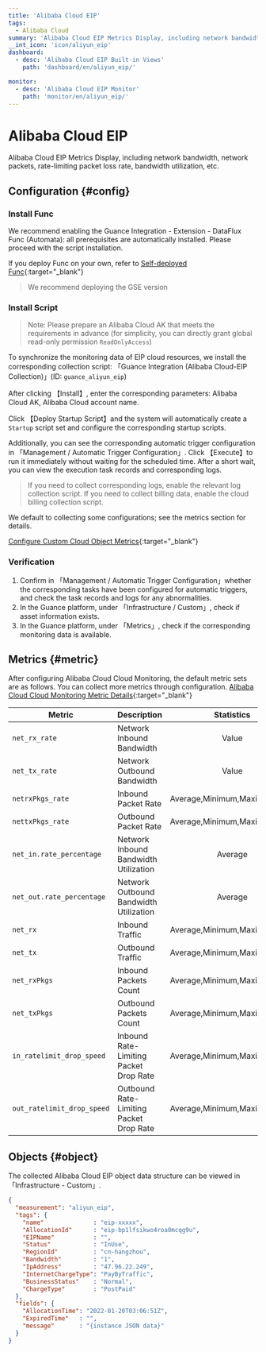 ```yaml
---
title: 'Alibaba Cloud EIP'
tags: 
  - Alibaba Cloud
summary: 'Alibaba Cloud EIP Metrics Display, including network bandwidth, network packets, rate-limiting packet loss rate, bandwidth utilization, etc.'
__int_icon: 'icon/aliyun_eip'
dashboard:
  - desc: 'Alibaba Cloud EIP Built-in Views'
    path: 'dashboard/en/aliyun_eip/'

monitor:
  - desc: 'Alibaba Cloud EIP Monitor'
    path: 'monitor/en/aliyun_eip/'
---
```



<!-- markdownlint-disable MD025 -->
# Alibaba Cloud EIP
<!-- markdownlint-enable -->

Alibaba Cloud EIP Metrics Display, including network bandwidth, network packets, rate-limiting packet loss rate, bandwidth utilization, etc.

## Configuration {#config}

### Install Func

We recommend enabling the Guance Integration - Extension - DataFlux Func (Automata): all prerequisites are automatically installed. Please proceed with the script installation.

If you deploy Func on your own, refer to [Self-deployed Func](https://func.guance.com/doc/script-market-guance-integration/){:target="_blank"}

> We recommend deploying the GSE version

### Install Script

> Note: Please prepare an Alibaba Cloud AK that meets the requirements in advance (for simplicity, you can directly grant global read-only permission `ReadOnlyAccess`)

To synchronize the monitoring data of EIP cloud resources, we install the corresponding collection script: 「Guance Integration (Alibaba Cloud-EIP Collection)」(ID: `guance_aliyun_eip`)

After clicking 【Install】, enter the corresponding parameters: Alibaba Cloud AK, Alibaba Cloud account name.

Click 【Deploy Startup Script】and the system will automatically create a `Startup` script set and configure the corresponding startup scripts.

Additionally, you can see the corresponding automatic trigger configuration in 「Management / Automatic Trigger Configuration」. Click 【Execute】to run it immediately without waiting for the scheduled time. After a short wait, you can view the execution task records and corresponding logs.

> If you need to collect corresponding logs, enable the relevant log collection script. If you need to collect billing data, enable the cloud billing collection script.


We default to collecting some configurations; see the metrics section for details.

[Configure Custom Cloud Object Metrics](https://func.guance.com/doc/script-market-guance-aliyun-monitor/){:target="_blank"}


### Verification

1. Confirm in 「Management / Automatic Trigger Configuration」whether the corresponding tasks have been configured for automatic triggers, and check the task records and logs for any abnormalities.
2. In the Guance platform, under 「Infrastructure / Custom」, check if asset information exists.
3. In the Guance platform, under 「Metrics」, check if the corresponding monitoring data is available.

## Metrics {#metric}
After configuring Alibaba Cloud Cloud Monitoring, the default metric sets are as follows. You can collect more metrics through configuration. [Alibaba Cloud Cloud Monitoring Metric Details](https://help.aliyun.com/document_detail/163515.html){:target="_blank"}

| Metric | Description | Statistics | Unit |
| ---- |---- | :---:    | :----: |
|`net_rx_rate`|Network Inbound Bandwidth|Value|bits/s|
|`net_tx_rate`|Network Outbound Bandwidth|Value|bits/s|
|`netrxPkgs_rate`|Inbound Packet Rate|Average,Minimum,Maximum,Sum|Packets/Second|
|`nettxPkgs_rate`|Outbound Packet Rate|Average,Minimum,Maximum,Sum|Packets/Second|
|`net_in.rate_percentage`|Network Inbound Bandwidth Utilization|Average||
|`net_out.rate_percentage`|Network Outbound Bandwidth Utilization|Average||
|`net_rx`|Inbound Traffic|Average,Minimum,Maximum,Sum|bytes|
|`net_tx`|Outbound Traffic|Average,Minimum,Maximum,Sum|bytes|
|`net_rxPkgs`|Inbound Packets Count|Average,Minimum,Maximum,Sum|Count|
|`net_txPkgs`|Outbound Packets Count|Average,Minimum,Maximum,Sum|Count|
|`in_ratelimit_drop_speed`|Inbound Rate-Limiting Packet Drop Rate|Average,Minimum,Maximum,Sum|Packets/Second|
|`out_ratelimit_drop_speed`|Outbound Rate-Limiting Packet Drop Rate|Average,Minimum,Maximum,Sum|Packets/Second|

## Objects {#object}

The collected Alibaba Cloud EIP object data structure can be viewed in 「Infrastructure - Custom」.

```json
{
  "measurement": "aliyun_eip",
  "tags": {
    "name"              : "eip-xxxxx",
    "AllocationId"      : "eip-bp1lfsikwo4roa0mcqg9u",
    "EIPName"           : "",
    "Status"            : "InUse",
    "RegionId"          : "cn-hangzhou",
    "Bandwidth"         : "1",
    "IpAddress"         : "47.96.22.249",
    "InternetChargeType": "PayByTraffic",
    "BusinessStatus"    : "Normal",
    "ChargeType"        : "PostPaid"
  },
  "fields": {
    "AllocationTime": "2022-01-20T03:06:51Z",
    "ExpiredTime"   : "",
    "message"       : "{instance JSON data}"
  }
}
```